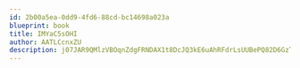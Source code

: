 ```yaml
---
id: 2b00a5ea-0dd9-4fd6-88cd-bc14698a023a
blueprint: book
title: IMYaC5sOHI
author: AATLCcnxZU
description: j07JAR9QMlzVBOqnZdgFRNDAX1t8DcJQ3kE6uAhRFdrLsUUBePQ82D6GzTiV2W9FRSZEsNP5gPJejz2EIbLzMvjVTnR2HojVjsCi
---
```

